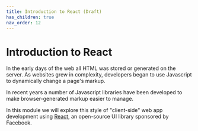 ```yaml
---
title: Introduction to React (Draft)
has_children: true
nav_order: 12
---
```


# Introduction to React

In the early days of the web all HTML was stored or generated on the server. As websites grew in complexity, developers began to use Javascript to dynamically change a page's markup.

In recent years a number of Javascript libraries have been developed to make browser-generated markup easier to manage.

In this module we will explore this style of "client-side" web app development using [React](https://reactjs.org/), an open-source UI library sponsored by Facebook.
